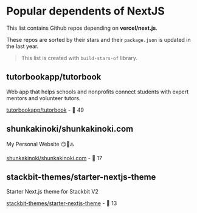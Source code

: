 # Popular dependents of **NextJS**

This list contains Github repos depending on **vercel/next.js**. 

These repos are sorted by their stars and their `package.json` is updated in the last year.

> This list is created with `build-stars-of` library.

## tutorbookapp/tutorbook

Web app that helps schools and nonprofits connect students with expert mentors and volunteer tutors.

[tutorbookapp/tutorbook](https://github.com/tutorbookapp/tutorbook) - 🌟 49

## shunkakinoki/shunkakinoki.com

My Personal Website :smirk::eyes::hotsprings:

[shunkakinoki/shunkakinoki.com](https://github.com/shunkakinoki/shunkakinoki.com) - 🌟 17

## stackbit-themes/starter-nextjs-theme

Starter Next.js theme for Stackbit V2

[stackbit-themes/starter-nextjs-theme](https://github.com/stackbit-themes/starter-nextjs-theme) - 🌟 13